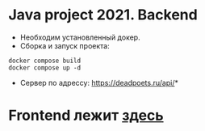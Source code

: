 # Java project 2021. Backend

* Необходим установленный докер.
* Сборка и запуск проекта:
```
docker compose build
docker compose up -d
```
* Сервер по адрессу: https://deadpoets.ru/api/*
# Frontend лежит [здесь](https://github.com/MIXOZ/HSE_Slaves)
 

